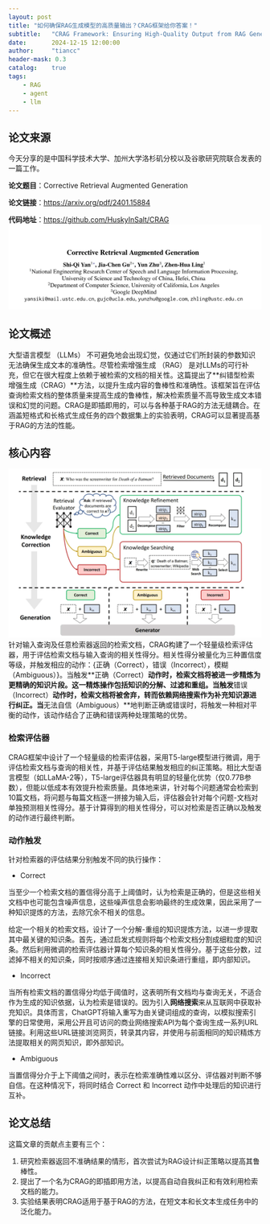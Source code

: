```yaml
---
layout: post
title: "如何确保RAG生成模型的高质量输出？CRAG框架给你答案！"
subtitle:   "CRAG Framework: Ensuring High-Quality Output from RAG Generation Models"
date:       2024-12-15 12:00:00
author:     "tiancc"
header-mask: 0.3
catalog:    true
tags:
    - RAG
    - agent
    - llm
---
```

## 论文来源
今天分享的是中国科学技术大学、加州大学洛杉矶分校以及谷歌研究院联合发表的一篇工作。

**论文题目**：Corrective Retrieval Augmented Generation

**论文链接**：https://arxiv.org/pdf/2401.15884

**代码地址**：https://github.com/HuskyInSalt/CRAG
![](/img/CRAG/paper.png)


## 论文概述
大型语言模型 （LLMs） 不可避免地会出现幻觉，仅通过它们所封装的参数知识无法确保生成文本的准确性。尽管检索增强生成 （RAG） 是对LLMs的可行补充，但它在很大程度上依赖于被检索的文档的相关性。这篇提出了**纠错型检索增强生成（CRAG）**方法，以提升生成内容的鲁棒性和准确性。该框架旨在评估查询检索文档的整体质量来提高生成的鲁棒性，解决检索质量不高导致生成文本错误和幻觉的问题。CRAG是即插即用的，可以与各种基于RAG的方法无缝耦合。在涵盖短格式和长格式生成任务的四个数据集上的实验表明，CRAG可以显著提高基于RAG的方法的性能。

## 核心内容


![](/img/CRAG/frame.png)
针对输入查询及任意检索器返回的检索文档，CRAG构建了一个轻量级检索评估器，用于评估检索文档与输入查询的相关性得分。相关性得分被量化为三种置信度等级，并触发相应的动作：{正确（Correct），错误（Incorrect），模糊（Ambiguous）}。当触发**正确（Correct）**动作时，检索文档将被进一步精炼为更精确的知识片段。这一精炼操作包括知识的分解、过滤和重组。当触发**错误（Incorrect）**动作时，检索文档将被舍弃，转而依赖网络搜索作为补充知识源进行纠正。当**无法自信（Ambiguous）**地判断正确或错误时，将触发一种相对平衡的动作，该动作结合了正确和错误两种处理策略的优势。

### 检索评估器
CRAG框架中设计了一个轻量级的检索评估器，采用T5-large模型进行微调，用于评估检索文档与查询的相关性，并基于评估结果触发相应的纠正策略。相比大型语言模型（如LLaMA-2等），T5-large评估器具有明显的轻量化优势（仅0.77B参数），但能以低成本有效提升检索质量。具体地来讲，针对每个问题通常会检索到10篇文档，将问题与每篇文档逐一拼接为输入后，评估器会针对每个问题-文档对单独预测相关性得分。基于计算得到的相关性得分，可以对检索是否正确以及触发的动作进行最终判断。
### 动作触发
针对检索器的评估结果分别触发不同的执行操作：
- Correct

当至少一个检索文档的置信得分高于上阈值时，认为检索是正确的，但是这些相关文档中也可能包含噪声信息，这些噪声信息会影响最终的生成效果，因此采用了一种知识提炼的方法，去除冗余不相关的信息。

给定一个相关的检索文档，设计了一个分解-重组的知识提炼方法，以进一步提取其中最关键的知识条。首先，通过启发式规则将每个检索文档分割成细粒度的知识条。然后利用微调的检索评估器计算每个知识条的相关性得分。基于这些分数，过滤掉不相关的知识条，同时按顺序通过连接相关知识条进行重组，即内部知识。


- Incorrect

当所有检索文档的置信得分均低于阈值时，这表明所有文档均与查询无关，不适合作为生成的知识依据，认为检索是错误的。因为引入**网络搜索**来从互联网中获取补充知识。具体而言，ChatGPT将输入重写为由关键词组成的查询，以模拟搜索引擎的日常使用，采用公开且可访问的商业网络搜索API为每个查询生成一系列URL链接。利用这些URL链接浏览网页，转录其内容，并使用与前面相同的知识精炼方法提取相关的网页知识，即外部知识。

- Ambiguous

当置信得分介于上下阈值之间时，表示在检索准确性难以区分、评估器对判断不够自信。在这种情况下，将同时结合 Correct 和 Incorrect 动作中处理后的知识进行互补。


## 论文总结
这篇文章的贡献点主要有三个：
1. 研究检索器返回不准确结果的情形，首次尝试为RAG设计纠正策略以提高其鲁棒性。
2. 提出了一个名为CRAG的即插即用方法，以提高自动自我纠正和有效利用检索文档的能力。
3. 实验结果表明CRAG适用于基于RAG的方法，在短文本和长文本生成任务中的泛化能力。